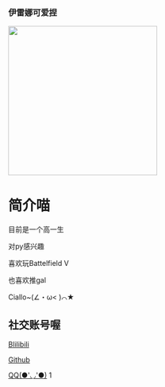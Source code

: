 ### 伊雷娜可爱捏 
<img src="https://avatars.githubusercontent.com/u/163698589?s=400&u=7cb24b7111c7e5bea8da9c015026250005b7fb04&v=4" width="300" height="300" />

# 简介喵
目前是一个高一生

对py感兴趣

喜欢玩Battelfield V

也喜欢推gal

Ciallo~(∠・ω< )⌒★

## 社交账号喔
[BIilibili](https://space.bilibili.com/525585915)

[Github](https://github.com/LLbuxudong)

[QQ(●'◡'●)](https://www.bilibili.com/video/BV1UT42167xb/?spm_id_from=333.337.search-card.all.click&vd_source=41556d0affa99a130f1bea330875a4f1)
1
